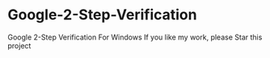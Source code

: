 # Google-2-Step-Verification
Google 2-Step Verification For Windows
If you like my work, please Star this project
